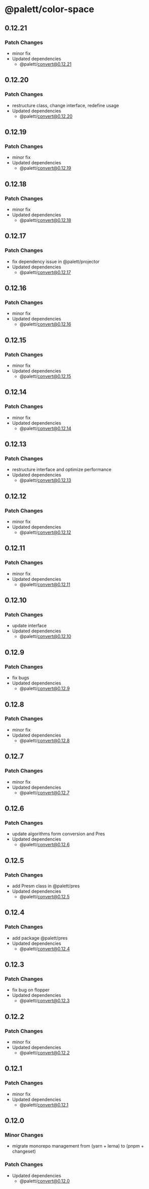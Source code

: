 # @palett/color-space

## 0.12.21

### Patch Changes

- minor fix
- Updated dependencies
  - @palett/convert@0.12.21

## 0.12.20

### Patch Changes

- restructure class, change interface, redefine usage
- Updated dependencies
  - @palett/convert@0.12.20

## 0.12.19

### Patch Changes

- minor fix
- Updated dependencies
  - @palett/convert@0.12.19

## 0.12.18

### Patch Changes

- minor fix
- Updated dependencies
  - @palett/convert@0.12.18

## 0.12.17

### Patch Changes

- fix dependency issue in @palett/projector
- Updated dependencies
  - @palett/convert@0.12.17

## 0.12.16

### Patch Changes

- minor fix
- Updated dependencies
  - @palett/convert@0.12.16

## 0.12.15

### Patch Changes

- minor fix
- Updated dependencies
  - @palett/convert@0.12.15

## 0.12.14

### Patch Changes

- minor fix
- Updated dependencies
  - @palett/convert@0.12.14

## 0.12.13

### Patch Changes

- restructure interface and optimize performance
- Updated dependencies
  - @palett/convert@0.12.13

## 0.12.12

### Patch Changes

- minor fix
- Updated dependencies
  - @palett/convert@0.12.12

## 0.12.11

### Patch Changes

- minor fix
- Updated dependencies
  - @palett/convert@0.12.11

## 0.12.10

### Patch Changes

- update interface
- Updated dependencies
  - @palett/convert@0.12.10

## 0.12.9

### Patch Changes

- fix bugs
- Updated dependencies
  - @palett/convert@0.12.9

## 0.12.8

### Patch Changes

- minor fix
- Updated dependencies
  - @palett/convert@0.12.8

## 0.12.7

### Patch Changes

- minor fix
- Updated dependencies
  - @palett/convert@0.12.7

## 0.12.6

### Patch Changes

- update algorithms form conversion and Pres
- Updated dependencies
  - @palett/convert@0.12.6

## 0.12.5

### Patch Changes

- add Presm class in @palett/pres
- Updated dependencies
  - @palett/convert@0.12.5

## 0.12.4

### Patch Changes

- add package @palett/pres
- Updated dependencies
  - @palett/convert@0.12.4

## 0.12.3

### Patch Changes

- fix bug on flopper
- Updated dependencies
  - @palett/convert@0.12.3

## 0.12.2

### Patch Changes

- minor fix
- Updated dependencies
  - @palett/convert@0.12.2

## 0.12.1

### Patch Changes

- minor fix
- Updated dependencies
  - @palett/convert@0.12.1

## 0.12.0

### Minor Changes

- migrate monorepo management from (yarn + lerna) to (pnpm + changeset)

### Patch Changes

- Updated dependencies
  - @palett/convert@0.12.0
